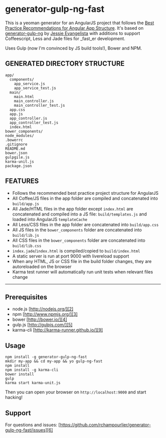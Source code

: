 # generator-gulp-ng-fast

This is a yeoman generator for an AngularJS project that follows the [Best Practice Recommendations for Angular App Structure][1]. It's based on [generator-gulp-ng][8] by [Jessie Evangelista][7] with additions to support Coffeescript, Less and Jade files for _fast_er development.

Uses Gulp (now I'm convinced by JS build tools!), Bower and NPM.

## GENERATED DIRECTORY STRUCTURE

    app/
      components/
        app_service.js
        app_service_test.js
      main/
        main.html
        main_controller.js
        main_controller_test.js
      app.css
      app.js
      app_controller.js
      app_controller_test.js
      index.html
    bower_components/
    node_modules/
    .bowerrc
    .gitignore
    README.md
    bower.json
    gulpgile.js
    karma-unit.js
    package.json

## FEATURES

- Follows the recommended best practice project structure for AngularJS
- All Coffee/JS files in the app folder are compiled and concatenated into `build/app.js`
- All Jade/HTML files in the app folder except `index.html` are concatenated and compiled into a JS file: `build/templates.js` and loaded into AngularJS `templateCache`
- All Less/CSS files in the app folder are concatenated into `build/app.css`
- All JS files in the `bower_components` folder are concatenated into `build/lib.js`
- All CSS files in the `bower_components` folder are concatenated into `build/lib.css`
- `index.jade`/`index.html` is compiled/copied to `build/index.html`
- A static server is run at port 9000 with livereload support
- When any HTML, JS or CSS file in the build folder changes, they are autoreloaded on the browser
- Karma test runner will automatically run unit tests when relevant files change

-----

## Prerequisites

- node.js [http://nodejs.org/][2]
- npm [http://www.npmjs.org/][3]
- bower [http://bower.io/][4]
- gulp.js [http://gulpjs.com/][5]
- karma-cli [http://karma-runner.github.io/][9]

## Usage

    npm install -g generator-gulp-ng-fast
    mkdir my-app && cd my-app && yo gulp-ng-fast
    npm install
    npm install -g karma-cli
    bower install
    gulp
    karma start karma-unit.js

Then you can open your browser on `http://localhost:9000` and start hacking!

## Support

For questions and issues: [https://github.com/rchampourlier/generator-gulp-ng-fast/issues][6]

  [1]: https://docs.google.com/document/d/1XXMvReO8-Awi1EZXAXS4PzDzdNvV6pGcuaF4Q9821Es/pub
  [2]: http://nodejs.org/
  [3]: http://www.npmjs.org/
  [4]: http://bower.io/
  [5]: http://gulpjs.com/
  [6]: https://github.com/rchampourlier/generator-gulp-ng-fast/issues
  [7]: https://github.com/henyojess/generator-gulp-ng
  [8]: https://github.com/henyojess
  [9]: http://karma-runner.github.io/
